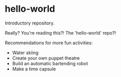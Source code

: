 # hello-world
Introductory repository. 

Really? You're reading this?! The 'hello-world' repo?!

Recommendations for more fun activities:
- Water skiing
- Create your own puppet theatre
- Build an automatic bartending robot
- Make a time capsule
